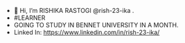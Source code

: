 - 👋 Hi, I’m RISHIKA RASTOGI @rish-23-ika .
- #LEARNER 
- GOING TO STUDY IN BENNET UNIVERSITY IN A MONTH.   
- Linked In: https://www.linkedin.com/in/rish-23-ika/

<!---
rish-23-ika/rish-23-ika is a ✨ special ✨ repository because its `README.md` (this file) appears on your GitHub profile.
You can click the Preview link to take a look at your changes.
--->
